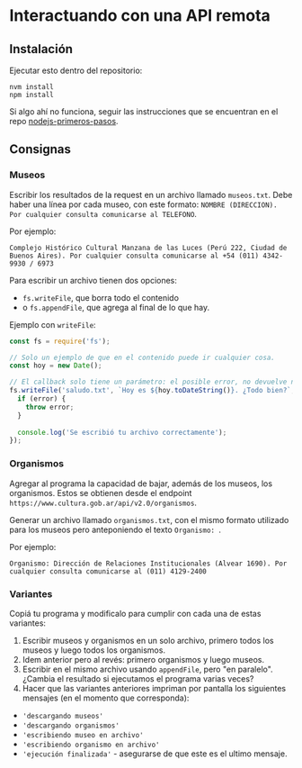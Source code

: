 # Interactuando con una API remota

## Instalación

Ejecutar esto dentro del repositorio:

```
nvm install
npm install
```

Si algo ahí no funciona, seguir las instrucciones que se encuentran en el repo [nodejs-primeros-pasos](https://github.com/concu-unahur/nodejs-primeros-pasos).

## Consignas

### Museos

Escribir los resultados de la request en un archivo llamado `museos.txt`. Debe haber una línea por cada museo, con este formato: `NOMBRE (DIRECCION). Por cualquier consulta comunicarse al TELEFONO`. 

Por ejemplo: 

```
Complejo Histórico Cultural Manzana de las Luces (Perú 222, Ciudad de Buenos Aires). Por cualquier consulta comunicarse al +54 (011) 4342-9930 / 6973
```

Para escribir un archivo tienen dos opciones:
* `fs.writeFile`, que borra todo el contenido
* o `fs.appendFile`, que agrega al final de lo que hay.

Ejemplo con `writeFile`:

```js
const fs = require('fs');

// Solo un ejemplo de que en el contenido puede ir cualquier cosa.
const hoy = new Date();

// El callback solo tiene un parámetro: el posible error, no devuelve nada más.
fs.writeFile('saludo.txt', `Hoy es ${hoy.toDateString()}. ¿Todo bien?`, (error) => {
  if (error) {
    throw error;
  }
  
  console.log('Se escribió tu archivo correctamente');
});
```

### Organismos

Agregar al programa la capacidad de bajar, además de los museos, los organismos. Estos se obtienen desde el endpoint `https://www.cultura.gob.ar/api/v2.0/organismos`.

Generar un archivo llamado `organismos.txt`, con el mismo formato utilizado para los museos pero anteponiendo el texto `Organismo: `.

Por ejemplo:

```
Organismo: Dirección de Relaciones Institucionales (Alvear 1690). Por cualquier consulta comunicarse al (011) 4129-2400
```

### Variantes

Copiá tu programa y modificalo para cumplir con cada una de estas variantes:

1. Escribir museos y organismos en un solo archivo, primero todos los museos y luego todos los organismos.
1. Idem anterior pero al revés: primero organismos y luego museos.
1. Escribir en el mismo archivo usando `appendFile`, pero "en paralelo". ¿Cambia el resultado si ejecutamos el programa varias veces?
1. Hacer que las variantes anteriores impriman por pantalla los siguientes mensajes (en el momento que corresponda):
  * `'descargando museos'`
  * `'descargando organismos'`
  * `'escribiendo museo en archivo'`
  * `'escribiendo organismo en archivo'`
  * `'ejecución finalizada'` - asegurarse de que este es el ultimo mensaje.

